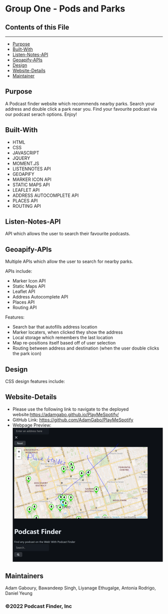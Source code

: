 
# Group One - Pods and Parks

## Contents of this File 
---------------------
 - [Purpose](#Purpose)
 - [Built-With](#Built-With)
 - [Listen-Notes-API](#Listen-Notes-API)
 - [Geoapify-APIs](#Geoapify-APIs)
 - [Design](#Design)
 - [Website-Details](#Website-Details)  
 - [Maintainer](#Maintainer)


## Purpose
A Podcast finder website which recommends nearby parks. Search your address and double click a park near you. Find your favourite podcast via our podcast serach options. Enjoy! 

## Built-With
* HTML
* CSS
* JAVASCRIPT
* JQUERY
* MOMENT.JS
* LISTENNOTES API 
* GEOAPIFY  
* MARKER ICON API
* STATIC MAPS API
* LEAFLET API
* ADDRESS AUTOCOMPLETE API
* PLACES API
* ROUTING API 

## Listen-Notes-API
API which allows the user to search their favourite podcasts. 

## Geoapify-APIs
Multiple APIs which allow the user to search for nearby parks.

APIs include: 
* Marker Icon API
* Static Maps API
* Leaflet API
* Address Autocomplete API
* Places API
* Routing API 

Features: 
* Search bar that autofills address location 
* Marker locaters, when clicked they show the address
* Local storage which remembers the last location
* Map re-positions itself based off of user selection
* Routing between address and destination (when the user double clicks the park icon)

## Design
CSS design features include: 

## Website-Details
* Please use the following link to navigate to the deployed website:https://adamgabo.github.io/PlayMeSpotify/
* GitHub Link: https://github.com/AdamGabo/PlayMeSpotify
* Webpage Preview: ![Alt text](./assets/images/Capture.PNG?raw=true "Webpage Preview")

## Maintainers 
Adam Gaboury, Bawandeep Singh, Liyanage Ethugalge, Antonia Rodrigo, Daniel Yeung

### ©️2022 Podcast Finder, Inc 